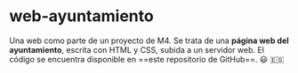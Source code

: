 # web-ayuntamiento
Una web como parte de un proyecto de M4. Se trata de una **página web del ayuntamiento**, escrita con HTML y CSS, subida a un servidor web. El código se encuentra disponible en ==este repositorio de GitHub==. :smiley: :es:
